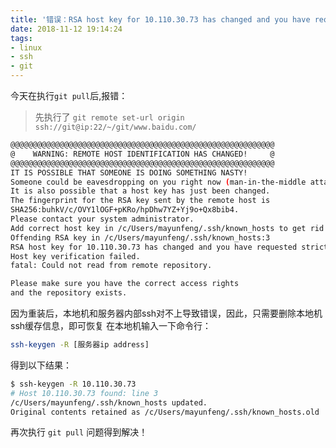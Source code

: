 ```yaml
---
title: '错误：RSA host key for 10.110.30.73 has changed and you have requested strict checking.（已解决）'
date: 2018-11-12 19:14:24
tags: 
- linux
- ssh
- git
---
```


今天在执行`git pull`后,报错：

> 先执行了 `git remote set-url origin ssh://git@ip:22/~/git/www.baidu.com/`

```bash
@@@@@@@@@@@@@@@@@@@@@@@@@@@@@@@@@@@@@@@@@@@@@@@@@@@@@@@@@@@
@    WARNING: REMOTE HOST IDENTIFICATION HAS CHANGED!     @
@@@@@@@@@@@@@@@@@@@@@@@@@@@@@@@@@@@@@@@@@@@@@@@@@@@@@@@@@@@
IT IS POSSIBLE THAT SOMEONE IS DOING SOMETHING NASTY!
Someone could be eavesdropping on you right now (man-in-the-middle attack)!
It is also possible that a host key has just been changed.
The fingerprint for the RSA key sent by the remote host is
SHA256:buhkV/c/OVY1lOGF+pKRo/hpDhw7YZ+Yj9o+Qx8bib4.
Please contact your system administrator.
Add correct host key in /c/Users/mayunfeng/.ssh/known_hosts to get rid of this message.
Offending RSA key in /c/Users/mayunfeng/.ssh/known_hosts:3
RSA host key for 10.110.30.73 has changed and you have requested strict checking.
Host key verification failed.
fatal: Could not read from remote repository.

Please make sure you have the correct access rights
and the repository exists.

```
因为重装后，本地机和服务器内部ssh对不上导致错误，因此，只需要删除本地机ssh缓存信息，即可恢复
在本地机输入一下命令行：

```bash
ssh-keygen -R [服务器ip address]
```

得到以下结果：

```bash
$ ssh-keygen -R 10.110.30.73
# Host 10.110.30.73 found: line 3
/c/Users/mayunfeng/.ssh/known_hosts updated.
Original contents retained as /c/Users/mayunfeng/.ssh/known_hosts.old

```
再次执行 `git pull` 问题得到解决！
